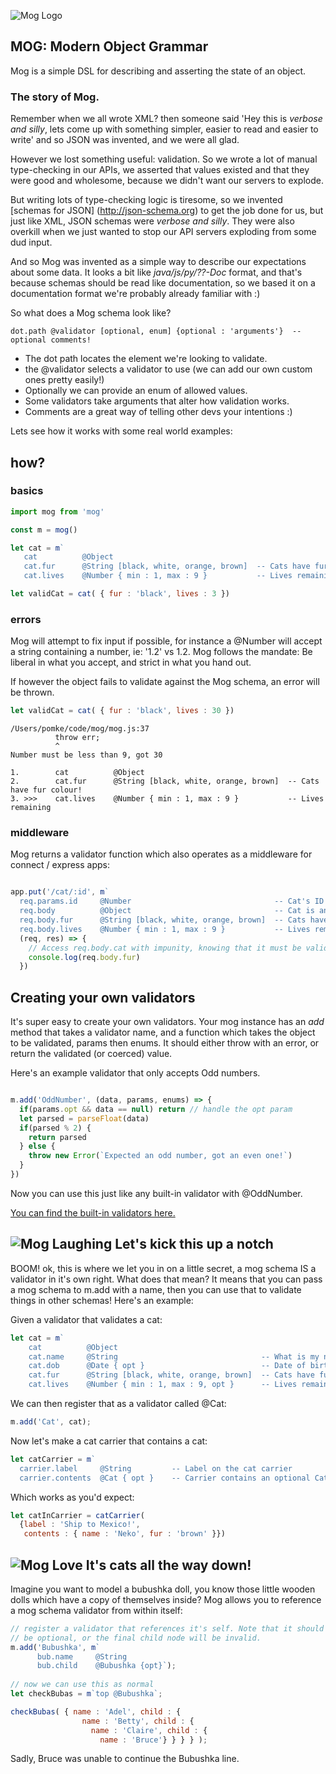 
![Mog Logo](https://raw.githubusercontent.com/pomke/mog/master/doc/mog.png)

## MOG: Modern Object Grammar

Mog is a simple DSL for describing and asserting the state of an object.

### The story of Mog.

Remember when we all wrote XML? then someone said 'Hey this is _verbose and 
silly_, lets come up with something simpler, easier to read and easier to 
write' and so JSON was invented, and we were all glad.

However we lost something useful: validation. So we wrote a lot of manual 
type-checking in our APIs, we asserted that values existed and that they were good
and wholesome, because we didn't want our servers to explode. 

But writing lots of type-checking logic is tiresome, so we invented 
[schemas for JSON] (http://json-schema.org) to get the job done for us, 
but just like XML, JSON schemas were _verbose and silly_. 
They were also overkill when we just wanted to stop our API servers exploding 
from some dud input.

And so Mog was invented as a simple way to describe our expectations about 
some data. It looks a bit like _java/js/py/??-Doc_ format, and that's because 
schemas should be read like documentation, so we based it on a documentation 
format we're probably already familiar with :)

So what does a Mog schema look like?

```
dot.path @validator [optional, enum] {optional : 'arguments'}  -- optional comments!
```

- The dot path locates the element we're looking to validate.
- the @validator selects a validator to use (we can add our own custom ones pretty easily!) 
- Optionally we can provide an enum of allowed values.
- Some validators take arguments that alter how validation works.
- Comments are a great way of telling other devs your intentions :)


Lets see how it works with some real world examples:

## how?

### basics

```javascript
import mog from 'mog'

const m = mog()

let cat = m` 
   cat          @Object                                
   cat.fur      @String [black, white, orange, brown]  -- Cats have fur colour!
   cat.lives    @Number { min : 1, max : 9 }           -- Lives remaining` 

let validCat = cat( { fur : 'black', lives : 3 })
```

### errors

Mog will attempt to fix input if possible, for instance a @Number will accept 
a string containing a number, ie: '1.2' vs 1.2. Mog follows the mandate: Be
liberal in what you accept, and strict in what you hand out.

If however the object fails to validate against the Mog schema, an error will 
be thrown.

```javascript
let validCat = cat( { fur : 'black', lives : 30 })
```
```
/Users/pomke/code/mog/mog.js:37
          throw err;
          ^
Number must be less than 9, got 30

1.        cat          @Object
2.        cat.fur      @String [black, white, orange, brown]  -- Cats have fur colour!
3. >>>    cat.lives    @Number { min : 1, max : 9 }           -- Lives remaining
```

### middleware

Mog returns a validator function which also operates as a middleware for 
connect / express apps: 

```javascript

app.put('/cat/:id', m`
  req.params.id     @Number                                -- Cat's ID
  req.body          @Object                                -- Cat is an object
  req.body.fur      @String [black, white, orange, brown]  -- Cats have fur colour!
  req.body.lives    @Number { min : 1, max : 9 }           -- Lives remaining`,
  (req, res) => {
    // Access req.body.cat with impunity, knowing that it must be valid  
    console.log(req.body.fur)
  })
```

## Creating your own validators

It's super easy to create your own validators. Your mog instance has an _add_
method that takes a validator name, and a function which takes the object to 
be validated, params then enums. It should either throw with an error, or 
return the validated (or coerced) value.

Here's an example validator that only accepts Odd numbers.

```javascript

m.add('OddNumber', (data, params, enums) => {
  if(params.opt && data == null) return // handle the opt param
  let parsed = parseFloat(data)
  if(parsed % 2) {
    return parsed
  } else {
    throw new Error(`Expected an odd number, got an even one!`)
  }
})
```

Now you can use this just like any built-in validator with @OddNumber.

[You can find the built-in validators here.](https://github.com/pomke/mog/blob/master/validators.js)

## ![Mog Laughing](https://raw.githubusercontent.com/pomke/mog/master/doc/lol.png) Let's kick this up a notch

BOOM! ok, this is where we let you in on a little secret, a mog schema IS 
a validator in it's own right.  What does that mean? It means that you can 
pass a mog schema to m.add with a name, then you can use that to validate 
things in other schemas! Here's an example:

Given a validator that validates a cat:

```javascript
let cat = m`
    cat          @Object
    cat.name     @String                                -- What is my name? 
    cat.dob      @Date { opt }                          -- Date of birth
    cat.fur      @String [black, white, orange, brown]  -- Cats have fur colour!
    cat.lives    @Number { min : 1, max : 9, opt }      -- Lives remaining` 
```

We can then register that as a validator called @Cat:

```javascript
m.add('Cat', cat);
```

Now let's make a cat carrier that contains a cat:

```javascript
let catCarrier = m`
  carrier.label     @String         -- Label on the cat carrier
  carrier.contents  @Cat { opt }    -- Carrier contains an optional Cat`
```

Which works as you'd expect:

```javascript
let catInCarrier = catCarrier(
  {label : 'Ship to Mexico!',
   contents : { name : 'Neko', fur : 'brown' }})
```

## ![Mog Love](https://raw.githubusercontent.com/pomke/mog/master/doc/love.png) It's cats all the way down! 

Imagine you want to model a bubushka doll, you know those little wooden dolls
which have a copy of themselves inside? Mog allows you to reference a mog schema
validator from within itself:

```javascript
// register a validator that references it's self. Note that it should 
// be optional, or the final child node will be invalid. 
m.add('Bubushka', m`
      bub.name     @String
      bub.child    @Bubushka {opt}`);
    
// now we can use this as normal
let checkBubas = m`top @Bubushka`;

checkBubas( { name : 'Adel', child : { 
                name : 'Betty', child : { 
                  name : 'Claire', child : { 
                    name : 'Bruce'} } } } );
```

Sadly, Bruce was unable to continue the Bubushka line. 
 


